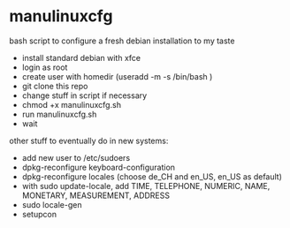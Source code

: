 # manulinuxcfg
bash script to configure a fresh debian installation to my taste

- install standard debian with xfce
- login as root
- create user with homedir (useradd -m -s /bin/bash <username>)
- git clone this repo
- change stuff in script if necessary
- chmod +x manulinuxcfg.sh
- run manulinuxcfg.sh
- wait

other stuff to eventually do in new systems:
- add new user to /etc/sudoers
- dpkg-reconfigure keyboard-configuration
- dpkg-reconfigure locales (choose de_CH and en_US, en_US as default)
- with sudo update-locale, add TIME, TELEPHONE, NUMERIC, NAME, MONETARY, MEASUREMENT, ADDRESS
- sudo locale-gen
- setupcon

